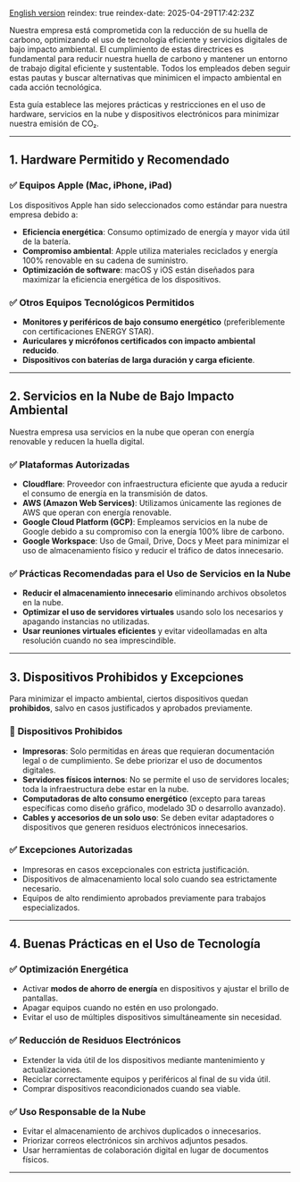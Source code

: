 [English version](https://manual-23people-io.translate.goog/sustainability/technology-recommendations/?_x_tr_sl=es&_x_tr_tl=en&_x_tr_hl=es&_x_tr_pto=wapp)
reindex: true
reindex-date: 2025-04-29T17:42:23Z

Nuestra empresa está comprometida con la reducción de su huella de carbono, optimizando el uso de tecnología eficiente y servicios digitales de bajo impacto ambiental. El cumplimiento de estas directrices es fundamental para reducir nuestra huella de carbono y mantener un entorno de trabajo digital eficiente y sustentable. Todos los empleados deben seguir estas pautas y buscar alternativas que minimicen el impacto ambiental en cada acción tecnológica.

Esta guía establece las mejores prácticas y restricciones en el uso de hardware, servicios en la nube y dispositivos electrónicos para minimizar nuestra emisión de CO₂.  

---

## **1. Hardware Permitido y Recomendado**  

### ✅ **Equipos Apple (Mac, iPhone, iPad)**  
Los dispositivos Apple han sido seleccionados como estándar para nuestra empresa debido a:  
- **Eficiencia energética**: Consumo optimizado de energía y mayor vida útil de la batería.  
- **Compromiso ambiental**: Apple utiliza materiales reciclados y energía 100% renovable en su cadena de suministro.  
- **Optimización de software**: macOS y iOS están diseñados para maximizar la eficiencia energética de los dispositivos.  

### ✅ **Otros Equipos Tecnológicos Permitidos**  
- **Monitores y periféricos de bajo consumo energético** (preferiblemente con certificaciones ENERGY STAR).  
- **Auriculares y micrófonos certificados con impacto ambiental reducido**.  
- **Dispositivos con baterías de larga duración y carga eficiente**.  

---

## **2. Servicios en la Nube de Bajo Impacto Ambiental**  

Nuestra empresa usa servicios en la nube que operan con energía renovable y reducen la huella digital.  

### ✅ **Plataformas Autorizadas**  
- **Cloudflare**: Proveedor con infraestructura eficiente que ayuda a reducir el consumo de energía en la transmisión de datos.  
- **AWS (Amazon Web Services)**: Utilizamos únicamente las regiones de AWS que operan con energía renovable.  
- **Google Cloud Platform (GCP)**: Empleamos servicios en la nube de Google debido a su compromiso con la energía 100% libre de carbono.  
- **Google Workspace**: Uso de Gmail, Drive, Docs y Meet para minimizar el uso de almacenamiento físico y reducir el tráfico de datos innecesario.  

### ✅ **Prácticas Recomendadas para el Uso de Servicios en la Nube**  
- **Reducir el almacenamiento innecesario** eliminando archivos obsoletos en la nube.  
- **Optimizar el uso de servidores virtuales** usando solo los necesarios y apagando instancias no utilizadas.  
- **Usar reuniones virtuales eficientes** y evitar videollamadas en alta resolución cuando no sea imprescindible.  

---

## **3. Dispositivos Prohibidos y Excepciones**  

Para minimizar el impacto ambiental, ciertos dispositivos quedan **prohibidos**, salvo en casos justificados y aprobados previamente.  

### 🚫 **Dispositivos Prohibidos**  
- **Impresoras**: Solo permitidas en áreas que requieran documentación legal o de cumplimiento. Se debe priorizar el uso de documentos digitales.  
- **Servidores físicos internos**: No se permite el uso de servidores locales; toda la infraestructura debe estar en la nube.  
- **Computadoras de alto consumo energético** (excepto para tareas específicas como diseño gráfico, modelado 3D o desarrollo avanzado).  
- **Cables y accesorios de un solo uso**: Se deben evitar adaptadores o dispositivos que generen residuos electrónicos innecesarios.  

### ✅ **Excepciones Autorizadas**  
- Impresoras en casos excepcionales con estricta justificación.  
- Dispositivos de almacenamiento local solo cuando sea estrictamente necesario.  
- Equipos de alto rendimiento aprobados previamente para trabajos especializados.  

---

## **4. Buenas Prácticas en el Uso de Tecnología**  

### ✅ **Optimización Energética**  
- Activar **modos de ahorro de energía** en dispositivos y ajustar el brillo de pantallas.  
- Apagar equipos cuando no estén en uso prolongado.  
- Evitar el uso de múltiples dispositivos simultáneamente sin necesidad.  

### ✅ **Reducción de Residuos Electrónicos**  
- Extender la vida útil de los dispositivos mediante mantenimiento y actualizaciones.  
- Reciclar correctamente equipos y periféricos al final de su vida útil.  
- Comprar dispositivos reacondicionados cuando sea viable.  

### ✅ **Uso Responsable de la Nube**  
- Evitar el almacenamiento de archivos duplicados o innecesarios.  
- Priorizar correos electrónicos sin archivos adjuntos pesados.  
- Usar herramientas de colaboración digital en lugar de documentos físicos.  

---